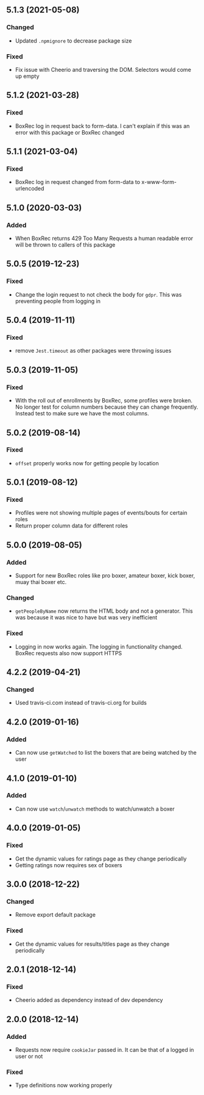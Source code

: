 ## 5.1.3 (2021-05-08)

### Changed

-   Updated `.npmignore` to decrease package size
    
### Fixed

-   Fix issue with Cheerio and traversing the DOM.  Selectors would come up empty

## 5.1.2 (2021-03-28)

### Fixed

-   BoxRec log in request back to form-data.  I can't explain if this was an error with this package or BoxRec changed

## 5.1.1 (2021-03-04)

### Fixed

-   BoxRec log in request changed from form-data to x-www-form-urlencoded

## 5.1.0 (2020-03-03)

### Added

-   When BoxRec returns 429 Too Many Requests a human readable error will be thrown to callers of this package

## 5.0.5 (2019-12-23)

### Fixed

-   Change the login request to not check the body for `gdpr`.  This was preventing people from logging in

## 5.0.4 (2019-11-11)

### Fixed

-   remove `Jest.timeout` as other packages were throwing issues

## 5.0.3 (2019-11-05)

### Fixed

-   With the roll out of enrollments by BoxRec, some profiles were broken.
    No longer test for column numbers because they can change frequently.
    Instead test to make sure we have the most columns.

## 5.0.2 (2019-08-14)

### Fixed

-   `offset` properly works now for getting people by location

## 5.0.1 (2019-08-12)

### Fixed

-   Profiles were not showing multiple pages of events/bouts for certain roles
-   Return proper column data for different roles

## 5.0.0 (2019-08-05)

### Added

-   Support for new BoxRec roles like pro boxer, amateur boxer, kick boxer, muay thai boxer etc.

### Changed

-   `getPeopleByName` now returns the HTML body and not a generator.  This was because it was nice to have but was very 
inefficient

### Fixed

-   Logging in now works again.  The logging in functionality changed.  BoxRec requests also now support HTTPS

## 4.2.2 (2019-04-21)

### Changed

-   Used travis-ci.com instead of travis-ci.org for builds

## 4.2.0 (2019-01-16)

### Added

-   Can now use `getWatched` to list the boxers that are being watched by the user

## 4.1.0 (2019-01-10)

### Added

-   Can now use `watch`/`unwatch` methods to watch/unwatch a boxer

## 4.0.0 (2019-01-05)

### Fixed

-   Get the dynamic values for ratings page as they change periodically
-   Getting ratings now requires sex of boxers

## 3.0.0 (2018-12-22)

### Changed

-   Remove export default package

### Fixed

-   Get the dynamic values for results/titles page as they change periodically

## 2.0.1 (2018-12-14)

### Fixed

-   Cheerio added as dependency instead of dev dependency

## 2.0.0 (2018-12-14)

### Added

-   Requests now require `cookieJar` passed in.  It can be that of a logged in user or not

### Fixed

-   Type definitions now working properly
